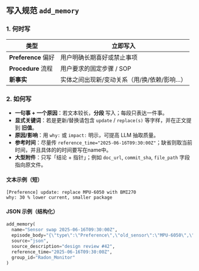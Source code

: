## 写入规范 `add_memory`

### 1. 何时写
| 类型 | 立即写入 |
|------|----------|
| **Preference** 偏好 | 用户明确长期喜好或禁止事项 |
| **Procedure** 流程 | 用户要求的固定步骤 / SOP |
| **新事实**        | 实体之间出现新/变动关系（用/换/依赖/影响…） |

### 2. 如何写
- **一句事 + 一个原因**：若文本较长，**分段** 写入；每段只表达一件事。  
- **显式关键词**：若是更新/替换请包含 `update` / `replace(s)` 等字样，并在正文提到 **旧值**。
- **原因/影响**：用 `why:` 或 `impact:` 明示，可提高 LLM 抽取质量。  
- **参考时间**：尽量传 `reference_time="2025-06-16T09:30:00Z"`；缺省则取当前时间，并且具体的的时间要写在name中。  
- **大型附件**：只写「结论 + 指针」；例如 `doc_url`, `commit_sha`, `file_path` 字段指向原文件。

#### 文本示例（短）
```
[Preference] update: replace MPU-6050 with BMI270
why: 30 % lower current, smaller package
```

#### JSON 示例（结构化）
```python
add_memory(
  name="Sensor swap 2025-06-16T09:30:00Z",
  episode_body="{\"type\":\"Preference\",\"old_sensor\":\"MPU-6050\",\"new_sensor\":\"BMI270\",\"reason\":\"lower current\"}",
  source="json",
  source_description="design review #42",
  reference_time="2025-06-16T09:30:00Z",
  group_id="Radon_Monitor"
)
```
